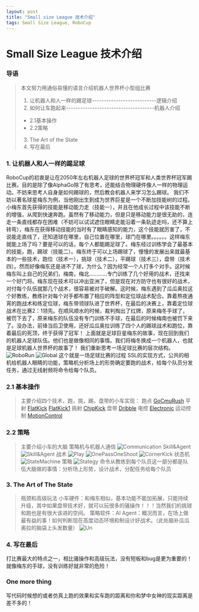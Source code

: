 ```yaml
---
layout: post
title: "Small size League 技术介绍"
tags: Small Size League, RoboCup
---
```


# Small Size League 技术介绍
### 导语
>本文努力用通俗易懂的语言介绍机器人世界杯小型组比赛  
>1. 让机器人和人一样的踢足球---------------------------逻辑介绍  
>2. 如何让车跑起来-------------------------------------机器人介绍  
> * 2.1基本操作  
> * 2.2策略  
>3. The Art of the State
>4. 写在最后 
### 1. 让机器人和人一样的踢足球
RoboCup的初衷是让在2050年左右机器人足球的世界杯冠军和人类世界杯冠军踢比赛。目的是除了像AlphaGo除了有思考，还能结合物理硬件像人一样的物理运动。不妨来思考人自身是如何踢球的，然后教会机器人来学习怎么踢球。
我们不妨以著名球星梅东为例，当他刚出生到成为世界巨星是一个不断加技能树的过程。小梅东首先获得的技能是移动能力走（技能一），并且在他成长过程中该技能不断的增强，从爬到快速奔跑。虽然有了移动能力，但是只是移动能力是很无助的，连走一条直线都存在困难（不妨可以试试遮住眼睛走能沿着一条轨迹走吗，还不算上转弯），梅东在获得移动技能的当时有了眼睛感知的能力，这个技能就厉害了，不说能走直线了，还知道球在哪里，自己位置在哪里，球门在哪里。。。。。。这样梅东就能上场了吗？要是可以的话，每个人都能踢足球了。梅东经过训练学会了最基本的技能，跑，踢球（技能二）。梅东终于可以上场踢球了，慢慢的发展出来就最基本的一些技术，跑位（技术一），挑球（技术二），平踢球（技术三），盘带（技术四）。然而好像梅东还是进不了球，为什么？因为经常一个人打多个对手。这时候梅东叫上自己的兄弟们，梅南，梅北…………专门训练了几个好用的战术，还找来一个好门将。梅东现在技术可以冲出亚洲了，但是现在对方防守也有很好的战术，对付每个队伍就那几个战术，很容易被对手破解。这时候，梅东遇到了瓜瓜奥拉这个好教练，教练针对每个对手都布置了相应的阵型和定位球战术配合。靠着熬夜通宵的跑战术和练定位球，梅东带领球队进了世界杯，在最后的决赛上，靠着定位球战术在比赛2：1领先。在顺风顺水的时候，裁判掏出了红牌，原来梅冬手球了，被罚下去了，原来梅东的队伍没有专门训练不手球，在最后的时候梅南也被罚下来了。没办法，前锋当后卫使用，还好瓜瓜奥拉训练了四个人的踢球战术和跑位，靠着最后的死顶，终于获得了冠军！
上面就是足球巨星梅东的故事，现在回到我们的机器人足球队伍。他们也是做像相同的事情。我们将梅冬换成一个机器人，也就是足球机器人世界杯的故事了！
我们重新思考一场足球比赛的层次结构。
![RoboRun](https://src-ssl.github.io/assests/Roborun.gif)
![Global](https://src-ssl.github.io/assests/Global.gif)
这个就是一场足球比赛的过程
SSL的实现方式，公共的相机给机器人眼睛的功能，策略机分析场上的形势确定要跑的战术，给每个队员分发任务，通过无线射频将命令给每个队员。
### 2.1 基本操作
>主要介绍四个技术，跑，挑，踢，盘带的小车实现：
跑点
[GoCmuRush](https://src-ssl.github.io/assests/GoCmuRush.gif)
平射
[FlatKick](https://src-ssl.github.io/assests/FlatKick.gif)
[FlatKick1](https://src-ssl.github.io/assests/FlatKick1.gif)
挑射
[ChipKick](https://src-ssl.github.io/assests/ChipKick.gif)
盘带
[Dribble](https://src-ssl.github.io/assests/Dribble.gif)
电控
[Electronic](https://src-ssl.github.io/assests/Electronic.gif)
运动控制
[MotionControl](https://src-ssl.github.io/assests/MotionControl.gif)


### 2.2 策略
>主要介绍小车的大脑
策略机与机器人通信
![Communication](https://src-ssl.github.io/assests/Communication.gif)
Skill&Agent
![Skill&Agent](https://src-ssl.github.io/assests/Skill&Agent.gif)
战术
![Play](https://src-ssl.github.io/assests/Play.gif)
![OnePassOneShoot](https://src-ssl.github.io/assests/OnePassOneShoot.gif)
![CornerKick](https://src-ssl.github.io/assests/CornerKick.gif)
状态机
![StateMachine](https://src-ssl.github.io/assests/StateMachine.gif)
策略
![Stategy](https://src-ssl.github.io/assests/Stategy.gif)
命令从教练到每个队员这一部分都是队伍大脑做的事情：分析场上形势，设计战术，分配任务给每个队员


### 3. The Art of The State
>瓶颈和高级玩法
小车硬件：和梅东相似，基本功能不能加拓展，只能持续升级，其中如果盘带技术好，就可以玩很多的骚操作！！！当然我们的挑球和跑也是有很大该进的空间。
策略软件：AI Agent：概况而言，在场上做最有益的事！如何判断现在高度动态环境和制设计好战术。（此处脑补瓜瓜奥拉的脑袋上头发数量）
![Un](https://src-ssl.github.io/assests/革命尚未成功,同志仍需努力.jpg)
### 4. 写在最后
打比赛最大的特点之一，相比骚操作和高级玩法，没有短板和bug是更为重要的！就像梅东的手球，没有训练好就非常的危险！
### One more thing
写代码时候想的或者仿真上跑的效果和实车跑的距离和你和梦中女神的现实距离是差不多的！
